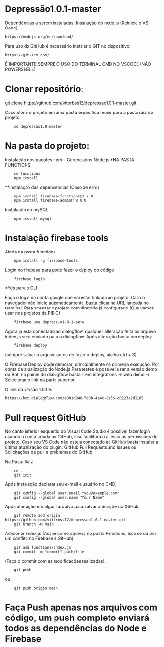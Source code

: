 # Depressão1.0.1-master

Dependências a serem instaladas:
Instalação do node.js (Reinicie o VS Code)

    https://nodejs.org/en/download/

Para uso do GitHub é necessário instalar o GIT no dispositivo:

    https://git-scm.com/

É IMPORTANTE SEMPRE O USO DO TERMINAL CMD NO VSCODE (NÃO POWERSHELL)

# Clonar repositório:
git clone https://github.com/vitorbss12/depressao1.0.1-master.git

Caso clone o projeto em uma pasta especifica mude para a pasta raiz do projeto

        cd depressão1.0-master

# Na pasta do projeto:
Instalação dos pacotes npm – Gerenciados Node.js *NA PASTA FUNCTIONS
        
        cd functions
        npm install

**instalação das dependencias (Caso de erro)

        npm install firebase-functions@3.7.0
        npm install firebase-admin@^8.0.0

Instalação do mySQL

        npm install mysql
        
# Instalação firebase tools

Ainda na pasta functions

        npm install -g firebase-tools

Login no firebase para pode fazer o deploy do código

        firebase login
*Yes para o CLI
    
Faça o login na conta google que vai estar linkada ao projeto. Caso o navegador não inicie automaticamente, basta clicar na URL lançada no terminal.
Para acessar o projeto com diretorio já configurado (Que vamos usar nos projetos da PIBIC)

    	firebase use depress-o1-0-1-perw
 
Agora já esta conectado ao dialogflow, qualquer alteração feita no arquivo index.js sera enviado para o dialogflow. Após alteração basta um deploy.

    	firebase deploy

 (sempre salvar o arquivo antes de fazer o deploy, atalho ctrl + S)

O Firebase Deploy pode demorar, principalmente na primeira execução. Por conta da atualização do Node.js
Para testes é possivel usar a versão demo do Bot, no painel do dialogflow basta ir em integrations -> web demo -> Selecionar o link na parte superior.

O link da versão 1.0.1 é:

    https://bot.dialogflow.com/e301d948-7c0b-4a4c-8e56-c0123a2d1165

# Pull request GitHub
No canto inferior esquerdo do Visual Code Studio é possivel fazer login usando a conta criada no GitHub, isso facilitará o acesso as permissões do projeto. 
Caso seu VS Code não esteja conectado ao GitHub basta instalar a última atualização do plugin:
GitHub Pull Requests and Issues ou Solicitações de pull e problemas do GitHub

Na Pasta Raiz

        cd ..
        git init

Após instalação declarar seu e-mail e usuário no CMD;

        git config --global user.email "you@example.com"
        git config --global user.name "Your Name"

Após alteração em algum arquivo para salvar alteraçõe no GitHub:

        git remote add origin https://github.com/vitorbss12/depressao1.0.1-master.git
        git branch -M main

Adicionar index.js (Assim como aquivos na pasta Functions, isso se dá por um conflito no Firebase e GitHub)

        git add functions/index.js
        git commit -m "commit" path/file
        
(Faça o commit com as modificações realizadas).

        git push

ou
    
        git push origin main
    
# Faça Push apenas nos arquivos com código, um push completo enviará todos as dependências do Node e Firebase